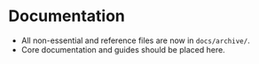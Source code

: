 # Documentation

- All non-essential and reference files are now in `docs/archive/`.
- Core documentation and guides should be placed here.
